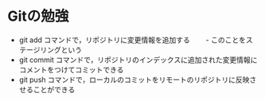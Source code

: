 # Gitの勉強
- git add コマンドで，リポジトリに変更情報を追加する
　　- このことをステージリングという
- git commit コマンドで，リポジトリのインデックスに追加された変更情報にコメントをつけてコミットできる
- git push コマンドで，ローカルのコミットをリモートのリポジトリに反映させることができる

